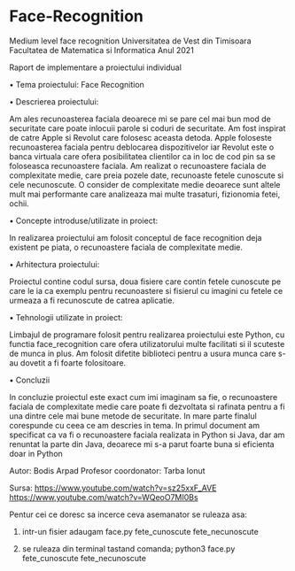 # Face-Recognition
Medium level face recognition
Universitatea de Vest din Timisoara
Facultatea de Matematica si Informatica
Anul 2021

Raport de implementare a proiectului individual


•	Tema proiectului:  Face Recognition

•	Descrierea proiectului: 
 
Am ales recunoasterea faciala deoarece mi se pare cel mai bun mod de securitate care poate inlocuii parole si coduri de securitate. Am fost inspirat de catre Apple si Revolut care folosesc aceasta detoda. Apple foloseste recunoasterea faciala pentru deblocarea dispozitivelor iar Revolut este o banca virtuala care ofera posibilitatea clientilor ca in loc de cod pin sa se foloseasca recunoastere faciala. Am realizat o recunoastere faciala de complexitate medie, care preia pozele date, recunoaste fetele cunoscute si cele necunoscute. O consider de complexitate medie deoarece sunt altele mult mai performante care analizeaza mai multe trasaturi, fizionomia fetei, ochii.

•	Concepte introduse/utilizate in proiect:

   In realizarea proiectului am folosit conceptul de face recognition deja existent pe piata, o recunoastere faciala de complexitate medie.

•	Arhitectura proiectului:

Proiectul contine codul sursa, doua fisiere care contin fetele cunoscute pe care le ia ca exemplu pentru recunoastere si fisierul cu imagini cu fetele ce urmeaza a fi recunoscute de catrea aplicatie.

•	Tehnologii utilizate in proiect:

Limbajul de programare folosit pentru realizarea proiectului este Python, cu functia face_recognition care ofera utilizatorului multe facilitati si il scuteste de munca in plus. Am folosit difetite biblioteci pentru a usura munca care s-au dovetit a fi foarte folositoare.
 
•	Concluzii

In concluzie proiectul este exact cum imi imaginam sa fie, o recunoastere faciala de complexitate medie care poate fi dezvoltata si rafinata pentru a fi una dintre cele mai bune metode de securitate. In mare parte finalul corespunde cu ceea ce am descries in tema. In primul document am specificat ca va fi o recunoastere faciala realizata in Python si Java, dar am renuntat la parte din Java, deoarece mi s-a parut foarte buna si eficienta doar in Python
   




Autor: Bodis Arpad
Profesor coordonator: Tarba Ionut




Sursa: https://www.youtube.com/watch?v=sz25xxF_AVE
https://www.youtube.com/watch?v=WQeoO7MI0Bs


Pentur cei ce doresc sa incerce ceva asemanator se ruleaza asa:
1. intr-un fisier adaugam face.py fete_cunoscute fete_necunoscute

2. se ruleaza din terminal tastand comanda; python3 face.py fete_cunoscute fete_necunoscute
